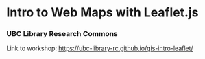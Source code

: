 # Intro to Web Maps with Leaflet.js
### UBC Library Research Commons

Link to workshop: https://ubc-library-rc.github.io/gis-intro-leaflet/
